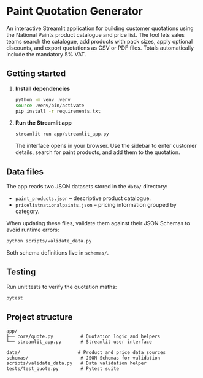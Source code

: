 # Paint Quotation Generator

An interactive Streamlit application for building customer quotations using the National Paints product catalogue and price list. The tool lets sales teams search the catalogue, add products with pack sizes, apply optional discounts, and export quotations as CSV or PDF files. Totals automatically include the mandatory 5% VAT.

## Getting started

1. **Install dependencies**
   ```bash
   python -m venv .venv
   source .venv/bin/activate
   pip install -r requirements.txt
   ```

2. **Run the Streamlit app**
   ```bash
   streamlit run app/streamlit_app.py
   ```
   The interface opens in your browser. Use the sidebar to enter customer details, search for paint products, and add them to the quotation.

## Data files

The app reads two JSON datasets stored in the `data/` directory:

- `paint_products.json` – descriptive product catalogue.
- `pricelistnationalpaints.json` – pricing information grouped by category.

When updating these files, validate them against their JSON Schemas to avoid runtime errors:

```bash
python scripts/validate_data.py
```

Both schema definitions live in `schemas/`.

## Testing

Run unit tests to verify the quotation maths:

```bash
pytest
```

## Project structure

```
app/
├── core/quote.py          # Quotation logic and helpers
└── streamlit_app.py       # Streamlit user interface

data/                     # Product and price data sources
schemas/                   # JSON Schemas for validation
scripts/validate_data.py   # Data validation helper
tests/test_quote.py        # Pytest suite
```

